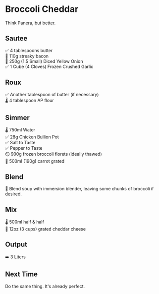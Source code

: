 # Broccoli Cheddar
Think Panera, but better.

## Sautee
✅ 4 tablespoons butter  
🔪 110g streaky bacon  
🔪 250g (1.5 Small) Diced Yellow Onion  
✅ 1 Cube (4 Cloves) Frozen Crushed Garlic  

## Roux
✅ Another tablespoon of butter (if necessary)  
🌡️ 4 tablespoon AP flour  

## Simmer
🌡️ 750ml Water  
✅ 28g Chicken Bullion Pot  
✅ Salt to Taste  
✅ Pepper to Taste  
⏲️ 900g frozen broccoli florets (ideally thawed)  
🔪 500ml (190g) carrot grated  

## Blend
🥣 Blend soup with immersion blender, leaving some chunks of broccoli if desired.

## Mix
🌡️ 500ml half & half  
🔪 12oz (3 cups) grated cheddar cheese 

## Output
➡️ 3 Liters

## Next Time
Do the same thing. It's already perfect.